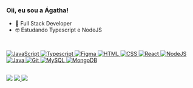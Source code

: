 ### Oii, eu sou a Ágatha!
- 👾 Full Stack Developer
- 🤓 Estudando Typescript e NodeJS

<link rel="stylesheet" href="https://cdn.jsdelivr.net/gh/devicons/devicon@v2.15.1/devicon.min.css">
<div>
  <a href="https://github.com/htamagnus">

</div>
  <div style="display: inline_block"><br>

  ![JavaScript](https://img.shields.io/badge/-JavaScript-333333?style=flat&logo=javascript)
  ![Typescript](https://img.shields.io/badge/-Typescript-333333?style=flat&logo=typescript)
  ![Figma](https://img.shields.io/badge/-Figma-333333?style=flat&logo=figma)
  ![HTML](https://img.shields.io/badge/-HTML5-333333?style=flat&logo=html5)
  ![CSS](https://img.shields.io/badge/-CSS3-333333?style=flat&logo=css3)
  ![React](https://img.shields.io/badge/-React-333333?style=flat&logo=react)
  ![NodeJS](https://img.shields.io/badge/-NodeJS-333333?style=flat&logo=node)
  ![Java](https://img.shields.io/badge/-Java-333333?style=flat&logo=java)
  ![Git](https://img.shields.io/badge/-Git-333333?style=flat&logo=git)
  ![MySQL](https://img.shields.io/badge/-MySQL-333333?style=flat&logo=mysql)
  ![MongoDB](https://img.shields.io/badge/-MongoDB-333333?style=flat&logo=mongodb)

</div>
  
  ##
  
  <div> 
  <a href="https://www.instagram.com/agathamagnuss/" target="_blank"><img src="https://img.shields.io/badge/-Instagram-%23E4405F?style=for-the-badge&logo=instagram&logoColor=white" target="_blank"></a>
  <a href="https://www.linkedin.com/in/agathamagnus/" target="_blank"><img src="https://img.shields.io/badge/-LinkedIn-%230077B5?style=for-the-badge&logo=linkedin&logoColor=white" target="_blank">
  <a href="https://open.spotify.com/user/2132zypy2iomd4rpaz52xkmby?si=1dcf8efaf09f42f7" target="_blank"><img src="https://img.shields.io/badge/Spotify-1ED760?&style=for-the-badge&logo=spotify&logoColor=white" target="_blank"></a>
  
  </div>
